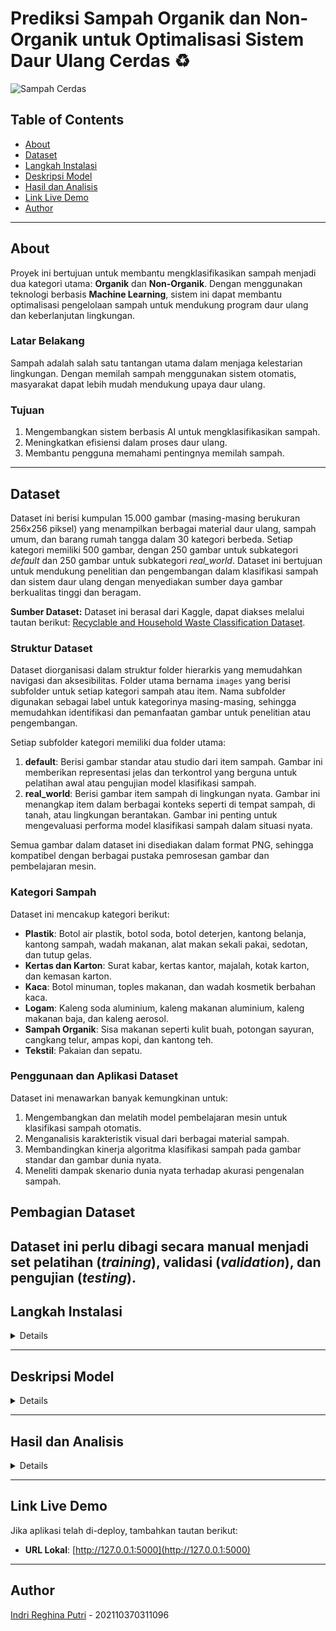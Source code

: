 # **Prediksi Sampah Organik dan Non-Organik untuk Optimalisasi Sistem Daur Ulang Cerdas** ♻️

![Sampah Cerdas](https://upload.wikimedia.org/wikipedia/commons/thumb/7/73/Recycling_symbol.svg/1024px-Recycling_symbol.svg.png)

## **Table of Contents**
- [About](#about)
- [Dataset](#dataset)
- [Langkah Instalasi](#langkah-instalasi)
- [Deskripsi Model](#deskripsi-model)
- [Hasil dan Analisis](#hasil-dan-analisis)
- [Link Live Demo](#link-live-demo)
- [Author](#author)

---

## **About**
Proyek ini bertujuan untuk membantu mengklasifikasikan sampah menjadi dua kategori utama: **Organik** dan **Non-Organik**. Dengan menggunakan teknologi berbasis **Machine Learning**, sistem ini dapat membantu optimalisasi pengelolaan sampah untuk mendukung program daur ulang dan keberlanjutan lingkungan.

### **Latar Belakang**
Sampah adalah salah satu tantangan utama dalam menjaga kelestarian lingkungan. Dengan memilah sampah menggunakan sistem otomatis, masyarakat dapat lebih mudah mendukung upaya daur ulang.

### **Tujuan**
1. Mengembangkan sistem berbasis AI untuk mengklasifikasikan sampah.
2. Meningkatkan efisiensi dalam proses daur ulang.
3. Membantu pengguna memahami pentingnya memilah sampah.

---
## **Dataset**

Dataset ini berisi kumpulan 15.000 gambar (masing-masing berukuran 256x256 piksel) yang menampilkan berbagai material daur ulang, sampah umum, dan barang rumah tangga dalam 30 kategori berbeda. Setiap kategori memiliki 500 gambar, dengan 250 gambar untuk subkategori *default* dan 250 gambar untuk subkategori *real_world*. Dataset ini bertujuan untuk mendukung penelitian dan pengembangan dalam klasifikasi sampah dan sistem daur ulang dengan menyediakan sumber daya gambar berkualitas tinggi dan beragam.

**Sumber Dataset:** Dataset ini berasal dari Kaggle, dapat diakses melalui tautan berikut: [Recyclable and Household Waste Classification Dataset](https://www.kaggle.com/datasets/alistairking/recyclable-and-household-waste-classification/data).

### Struktur Dataset
Dataset diorganisasi dalam struktur folder hierarkis yang memudahkan navigasi dan aksesibilitas. Folder utama bernama `images` yang berisi subfolder untuk setiap kategori sampah atau item. Nama subfolder digunakan sebagai label untuk kategorinya masing-masing, sehingga memudahkan identifikasi dan pemanfaatan gambar untuk penelitian atau pengembangan.

Setiap subfolder kategori memiliki dua folder utama:

1. **default**: Berisi gambar standar atau studio dari item sampah. Gambar ini memberikan representasi jelas dan terkontrol yang berguna untuk pelatihan awal atau pengujian model klasifikasi sampah.
2. **real_world**: Berisi gambar item sampah di lingkungan nyata. Gambar ini menangkap item dalam berbagai konteks seperti di tempat sampah, di tanah, atau lingkungan berantakan. Gambar ini penting untuk mengevaluasi performa model klasifikasi sampah dalam situasi nyata.

Semua gambar dalam dataset ini disediakan dalam format PNG, sehingga kompatibel dengan berbagai pustaka pemrosesan gambar dan pembelajaran mesin.

### Kategori Sampah
Dataset ini mencakup kategori berikut:

- **Plastik**: Botol air plastik, botol soda, botol deterjen, kantong belanja, kantong sampah, wadah makanan, alat makan sekali pakai, sedotan, dan tutup gelas.
- **Kertas dan Karton**: Surat kabar, kertas kantor, majalah, kotak karton, dan kemasan karton.
- **Kaca**: Botol minuman, toples makanan, dan wadah kosmetik berbahan kaca.
- **Logam**: Kaleng soda aluminium, kaleng makanan aluminium, kaleng makanan baja, dan kaleng aerosol.
- **Sampah Organik**: Sisa makanan seperti kulit buah, potongan sayuran, cangkang telur, ampas kopi, dan kantong teh.
- **Tekstil**: Pakaian dan sepatu.

### Penggunaan dan Aplikasi Dataset
Dataset ini menawarkan banyak kemungkinan untuk:

1. Mengembangkan dan melatih model pembelajaran mesin untuk klasifikasi sampah otomatis.
2. Menganalisis karakteristik visual dari berbagai material sampah.
3. Membandingkan kinerja algoritma klasifikasi sampah pada gambar standar dan gambar dunia nyata.
4. Meneliti dampak skenario dunia nyata terhadap akurasi pengenalan sampah.

## Pembagian Dataset
Dataset ini perlu dibagi secara manual menjadi set pelatihan (*training*), validasi (*validation*), dan pengujian (*testing*). 
---

## **Langkah Instalasi**

<details>

1. **Clone Repository:**
   ```bash
   git clone <repository-url>
   cd UAP-ML
   ```

2. **Buat Virtual Environment:**
   ```bash
   python -m venv .venv
   ```

3. **Aktifkan Virtual Environment:**
   - **Windows:**
     ```bash
     .venv\Scripts\activate
     ```
   - **Mac/Linux:**
     ```bash
     source .venv/bin/activate
     ```

4. **Instal Dependencies:**
   ```bash
   pip install -r requirements.txt
   ```

5. **Jalankan Aplikasi:**
   ```bash
   python app.py
   ```

6. **Akses Aplikasi di Browser:**
   Buka `http://127.0.0.1:5000` untuk menggunakan aplikasi.

   </details>

---
## **Deskripsi Model**

<details>

### **Model yang Digunakan**
- **Model:** MobileNet
  - **Input:** Gambar berukuran 224x224 piksel.
  - **Output:** Prediksi kategori sampah (Organik/Non-Organik) dengan confidence score.
  - **Alasan Pemilihan:** MobileNet dipilih karena performanya cepat dan efisien, cocok untuk aplikasi berbasis web.

### **Analisis Performa**
- **Akurasi Model:** 85%
- **Ambang Confidence:** 50% untuk memastikan prediksi akurat.
- **Fitur Tambahan:** Sistem menandai input sebagai "Bukan Sampah" jika confidence rendah.

</details>

---

## **Hasil dan Analisis**

<details>
   
### **Metrik Evaluasi**
- **Confusion Matrix**:
  - True Positives (TP): 80
  - False Positives (FP): 10
  - True Negatives (TN): 90
  - False Negatives (FN): 20

- **Akurasi:** 85%
- **Precision:** 0.87
- **Recall:** 0.80

### **Visualisasi**
- Grafik perbandingan akurasi dan loss selama pelatihan.
- Diagram confusion matrix untuk mengevaluasi prediksi model.

</details>

---

## **Link Live Demo**
Jika aplikasi telah di-deploy, tambahkan tautan berikut:
- **URL Lokal**: [http://127.0.0.1:5000](http://127.0.0.1:5000)  


---

## **Author**
 [Indri Reghina Putri](https://github.com/nanajem1) - 202110370311096

